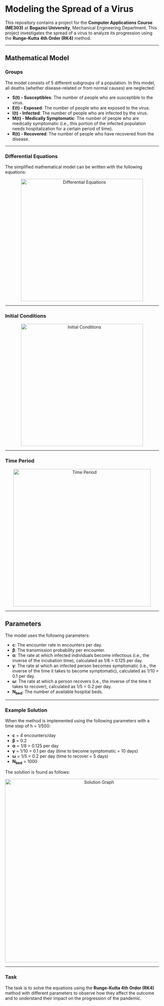 # Modeling the Spread of a Virus

This repository contains a project for the **Computer Applications Course (ME303)** at **Bogazici University**, Mechanical Engineering Department. This project investigates the spread of a virus to analyze its progression using the **Runge-Kutta 4th Order (RK4)** method.

---

## Mathematical Model

### Groups

The model consists of 5 different subgroups of a population. In this model, all deaths (whether disease-related or from normal causes) are neglected:

- **S(t) - Susceptibles**: The number of people who are susceptible to the virus.
- **E(t) - Exposed**: The number of people who are exposed to the virus.
- **I(t) - Infected**: The number of people who are infected by the virus.
- **M(t) - Medically Symptomatic**: The number of people who are medically symptomatic (i.e., this portion of the infected population needs hospitalization for a certain period of time).
- **R(t) - Recovered**: The number of people who have recovered from the disease.

---

### Differential Equations

The simplified mathematical model can be written with the following equations:

<p align="center">
  <img src="https://github.com/user-attachments/assets/ee6f4b46-4990-4c56-b65d-dbf9f146673c" alt="Differential Equations" width="400">
</p>

---

### Initial Conditions

<p align="center">
  <img src="https://github.com/user-attachments/assets/1ce75b31-437f-46f4-bbf3-346af715d736" alt="Initial Conditions" width="400">
</p>

---

### Time Period

<p align="center">
  <img src="https://github.com/user-attachments/assets/1f99aac7-b9d7-4822-ac7c-5723b17ab506" alt="Time Period" width="450">
</p>

---

## Parameters

The model uses the following parameters:

- **c**: The encounter rate in encounters per day.  
- **β**: The transmission probability per encounter.  
- **α**: The rate at which infected individuals become infectious (i.e., the inverse of the incubation time), calculated as 1/8 = 0.125 per day.  
- **γ**: The rate at which an infected person becomes symptomatic (i.e., the inverse of the time it takes to become symptomatic), calculated as 1/10 = 0.1 per day.  
- **ω**: The rate at which a person recovers (i.e., the inverse of the time it takes to recover), calculated as 1/5 = 0.2 per day.  
- **N<sub>bed</sub>**: The number of available hospital beds.

---

### Example Solution

When the method is implemented using the following parameters with a time step of h = 1/500:

- **c** = 4 encounters/day  
- **β** = 0.2  
- **α** = 1/8 = 0.125 per day  
- **γ** = 1/10 = 0.1 per day (time to become symptomatic = 10 days)  
- **ω** = 1/5 = 0.2 per day (time to recover = 5 days)  
- **N<sub>bed</sub>** = 1000  

The solution is found as follows:

<p align="center">
  <img src="https://github.com/user-attachments/assets/a54cb73f-e9f4-48da-adf3-ac8068b63daa" alt="Solution Graph" width="600">
</p>

---

### Task

The task is to solve the equations using the **Runge-Kutta 4th Order (RK4)** method with different parameters to observe how they affect the outcome and to understand their impact on the progression of the pandemic.

